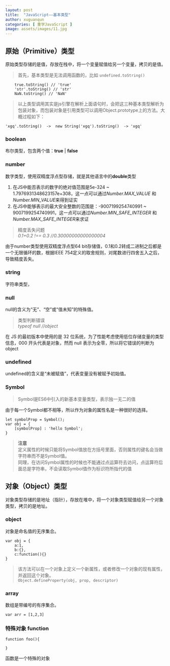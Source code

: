```yaml
---
layout: post
title:  "JavaScript——基本类型"
author: xuguanqun
categories: [ 重学JavaScript ]
image: assets/images/11.jpg
---
```


## 原始（Primitive）类型
原始类型存储的是值，存放在栈中，将一个变量赋值给另一个变量，拷贝的是值。
>首先，基本类型是无法调用函数的，比如 `undefined.toString()`  
```
    true.toString() // 'true'   
    'str'.toString() // 'str'  
    NaN.toString() // 'NaN'  
```
>以上类型调用其实是js引擎在解析上面语句时，会把这三种基本类型解析为包装对象，而包装对象是引用类型可以调用Object.prototype上的方法。大概过程如下：

` 'xgq'.toString()  ->  new String('xgq').toString()  -> 'xgq' `
### **boolean**
布尔类型，包含两个值：**true** | **false**
### **number**
数字类型，使用双精度浮点型存储，就是其他语言中的**double**类型
1. 在JS中能否表示的数字的绝对值范围是5e-324 ~ 1.7976931348623157e+308，这一点可以通过*Number.MAX_VALUE* 和 *Number.MIN_VALUE*来得到证实
2. 在JS中能够表示的最大安全整数的范围是：-9007199254740991 ~ 9007199254740991，这一点可以通过*Number.MIN_SAFE_INTEGER* 和 *Number.MAX_SAFE_INTEGER*来求证
> 精度丢失问题  
> *0.1+0.2 !== 0.3 //0.30000000000000004*

由于number类型使用双精度浮点型64 bit存储值，0.1和0.2转成二进制之后都是一个无限循环的数，根据IEEE 754定义的取舍规则，对尾数进行四舍五入之后，导致精度丢失。
### **string**
字符串类型，
### **null**
null的含义为“无”、“空”或“值未知”的特殊值。
> 类型判断错误  
> *typeof null //object*

在 JS 的最初版本中使用的是 32 位系统，为了性能考虑使用低位存储变量的类型信息，000 开头代表是对象，然而 null 表示为全零，所以将它错误的判断为 object
### **undefined**
undefined的含义是“未被赋值”，代表变量没有被赋予初始值。
### **Symbol**
> Symbol是ES6中引入的新基本变量类型，表示独一无二的值

由于每一个Symbol都不相等，所以作为对象的属性名是一种很好的选择。
```
let symbolProp = Symbol();
var obj = {
    [symbolProp] : 'hello Symbol';
}
```
>**注意**  
>定义属性的时候只能将Symbol值放在方括号里面，否则属性的键名会当做字符串而不是Symbol值。  
同理，在访问Symbol属性的时候也不能通过点运算符去访问，点运算符后面总是字符串，不会读取Symbol值作为标识符所指代的值   

## 对象（Object）类型
对象类型存储的是地址（指针），存放在堆中，将一个对象类型赋值给另一个对象类型，拷贝的是地址。
### **object**
对象是命名值的无序集合。  
```
var obj = {
    a:1,
    b:{},
    c:function(){}
}
```
>该方法可以在一个对象上定义一个新属性，或者修改一个对象的现有属性，并返回这个对象。  
>`Object.defineProperty(obj, prop, descriptor)`
### **array**
数组是带编号的有序集合。
```
var arr = [1,2,3]
```
### 特殊对象 **function**
```
function foo(){
    
}
```
函数是一个特殊的对象
